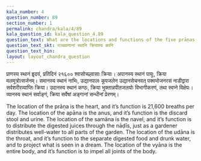 ```yaml
---
kala_number: 4
question_number: 89
section_number: 1
permalink: chandra/kala/4/89
kala_question_id: kala_question_4.89
question_text: What are the locations and functions of the five prāṇas
question_text_skt: पञ्चप्राणानां स्थानि क्रियाश्च कानि
question_text_hin: 
layout: layout_chandra_question
---
```


<!-- skt-start -->
प्राणस्य स्थानं हॄदयं, प्रतिदिनं २१६०० श्वासोच्छ्वासाः क्रियाः। अपानस्य स्थानं पायुः, क्रिया मलमूत्रोत्सर्जनम्। समानस्य स्थानं नाभिः, उद्यानपालः कूपजलेन उद्यानसेचनवत् पक्वभोजनरसं नाडीद्वारा सर्वशरीरव्याप्तिः क्रिया। उदानस्य स्थानं कण्ठः, क्रिया भुक्तान्नपीतजलयोः विभागीकरणं, तथा स्वप्ने विक्षेपः। व्यानस्य स्थानं सर्वाङ्गं, क्रिया सर्वेषां अङ्गानां सन्धीनां प्रेरणम्। 
<!-- skt-end -->

<!-- eng-start -->
The location of the prāṇa is the heart, and it’s function is 21,600 breaths per day. The location of the apāna is the anus, and it’s function is the discard stool and urine. The location of the samāna is the navel, and it’s function is to distribute the digested juices through the nāḍīs, just as a gardener distributes well-water to all parts of the garden. The location of the udāna is the throat, and it’s function to the separate digested food and drunk water, and to project what is seen in a dream. The location of the vyāna is the entire body, and it’s function is to impel all joints of the body.
<!-- eng-end -->
